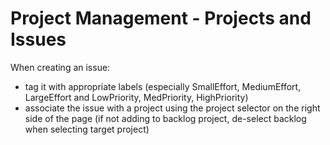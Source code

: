 # Project Management - Projects and Issues


When creating an issue:
 - tag it with appropriate labels (especially SmallEffort, MediumEffort, LargeEffort and LowPriority, MedPriority, HighPriority)
 - associate the issue with a project using the project selector on the right side of the page (if not adding to backlog project, de-select backlog when selecting target project)
 
